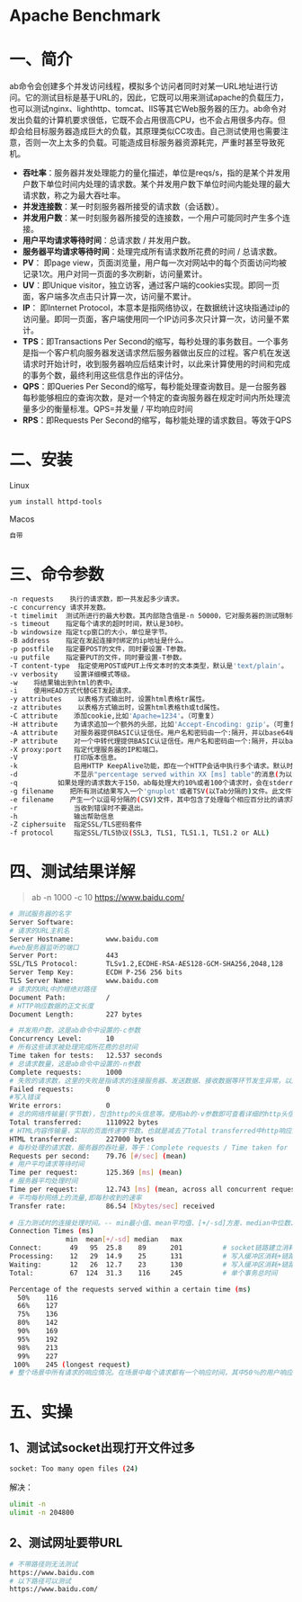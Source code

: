 # Apache Benchmark

# 一、简介

ab命令会创建多个并发访问线程，模拟多个访问者同时对某一URL地址进行访问。它的测试目标是基于URL的，因此，它既可以用来测试apache的负载压力，也可以测试nginx、lighthttp、tomcat、IIS等其它Web服务器的压力。ab命令对发出负载的计算机要求很低，它既不会占用很高CPU，也不会占用很多内存。但却会给目标服务器造成巨大的负载，其原理类似CC攻击。自己测试使用也需要注意，否则一次上太多的负载。可能造成目标服务器资源耗完，严重时甚至导致死机。

- **吞吐率**：服务器并发处理能力的量化描述，单位是reqs/s，指的是某个并发用户数下单位时间内处理的请求数。某个并发用户数下单位时间内能处理的最大请求数，称之为最大吞吐率。
- **并发连接数**：某一时刻服务器所接受的请求数（会话数）。
- **并发用户数**：某一时刻服务器所接受的连接数，一个用户可能同时产生多个连接。
- **用户平均请求等待时间**：总请求数 / 并发用户数。
- **服务器平均请求等待时间**：处理完成所有请求数所花费的时间 / 总请求数。
- **PV**： 即page view，页面浏览量，用户每一次对网站中的每个页面访问均被记录1次。用户对同一页面的多次刷新，访问量累计。
- **UV**：即Unique visitor，独立访客，通过客户端的cookies实现。即同一页面，客户端多次点击只计算一次，访问量不累计。
- **IP**： 即Internet Protocol，本意本是指网络协议，在数据统计这块指通过ip的访问量。即同一页面，客户端使用同一个IP访问多次只计算一次，访问量不累计。
- **TPS**：即Transactions Per Second的缩写，每秒处理的事务数目。一个事务是指一个客户机向服务器发送请求然后服务器做出反应的过程。客户机在发送请求时开始计时，收到服务器响应后结束计时，以此来计算使用的时间和完成的事务个数，最终利用这些信息作出的评估分。
- **QPS**：即Queries Per Second的缩写，每秒能处理查询数目。是一台服务器每秒能够相应的查询次数，是对一个特定的查询服务器在规定时间内所处理流量多少的衡量标准。QPS=并发量 / 平均响应时间
- **RPS**：即Requests Per Second的缩写，每秒能处理的请求数目。等效于QPS

# 二、安装

Linux

```bash
yum install httpd-tools
```

Macos

```bash
自带
```

# 三、命令参数

```bash
-n requests    执行的请求数，即一共发起多少请求。
-c concurrency 请求并发数。
-t timelimit  测试所进行的最大秒数。其内部隐含值是-n 50000，它对服务器的测试限制在一个固定的总时间以内。默认没有时间限制。
-s timeout    指定每个请求的超时时间，默认是30秒。
-b windowsize 指定tcp窗口的大小，单位是字节。
-B address    指定在发起连接时绑定的ip地址是什么。
-p postfile   指定要POST的文件，同时要设置-T参数。
-u putfile    指定要PUT的文件，同时要设置-T参数。
-T content-type  指定使用POST或PUT上传文本时的文本类型，默认是'text/plain'。
-v verbosity    设置详细模式等级。
-w    将结果输出到html的表中。
-i    使用HEAD方式代替GET发起请求。
-y attributes    以表格方式输出时，设置html表格tr属性。 
-z attributes    以表格方式输出时，设置html表格th或td属性。
-C attribute    添加cookie,比如'Apache=1234'。（可重复）
-H attribute    为请求追加一个额外的头部，比如'Accept-Encoding: gzip'。（可重复）
-A attribute    对服务器提供BASIC认证信任。用户名和密码由一个:隔开，并以base64编码形式发送。无论服务器是否需要(即,是否发送了401认证需求代码)，此字符串都会被发送。
-P attribute    对一个中转代理提供BASIC认证信任。用户名和密码由一个:隔开，并以base64编码形式发送。无论服务器是否需要(即, 是否发送了401认证需求代码)，此字符串都会被发送。
-X proxy:port   指定代理服务器的IP和端口。
-V              打印版本信息。
-k              启用HTTP KeepAlive功能，即在一个HTTP会话中执行多个请求。默认时，不启用KeepAlive功能。
-d              不显示"percentage served within XX [ms] table"的消息(为以前的版本提供支持)。
-q          如果处理的请求数大于150，ab每处理大约10%或者100个请求时，会在stderr输出一个进度计数。此-q标记可以抑制这些信息。
-g filename    把所有测试结果写入一个'gnuplot'或者TSV(以Tab分隔的)文件。此文件可以方便地导入到Gnuplot,IDL,Mathematica,Igor甚至Excel中。其中的第一行为标题。
-e filename    产生一个以逗号分隔的(CSV)文件，其中包含了处理每个相应百分比的请求所需要(从1%到100%)的相应百分比的(以微妙为单位)时间。由于这种格式已经“二进制化”，所以比'gnuplot'格式更有用。
-r              当收到错误时不要退出。
-h              输出帮助信息
-Z ciphersuite  指定SSL/TLS密码套件
-f protocol     指定SSL/TLS协议(SSL3, TLS1, TLS1.1, TLS1.2 or ALL)
```

# 四、测试结果详解

> ab -n 1000 -c 10 https://www.baidu.com/

```bash
# 测试服务器的名字
Server Software:      
# 请求的URL主机名  
Server Hostname:        www.baidu.com
#web服务器监听的端口
Server Port:            443
SSL/TLS Protocol:       TLSv1.2,ECDHE-RSA-AES128-GCM-SHA256,2048,128
Server Temp Key:        ECDH P-256 256 bits
TLS Server Name:        www.baidu.com
# 请求的URL中的根绝对路径
Document Path:          /
# HTTP响应数据的正文长度
Document Length:        227 bytes

# 并发用户数，这是ab命令中设置的-c参数
Concurrency Level:      10
# 所有这些请求被处理完成所花费的总时间
Time taken for tests:   12.537 seconds
# 总请求数量，这是ab命令中设置的-n参数
Complete requests:      1000
# 失败的请求数，这里的失败是指请求的连接服务器、发送数据、接收数据等环节发生异常，以及无响应后超时的情况。对于超时时间的设置可以用ab的-t参数。如果接受到的http响应数据的头信息中含有2xx以外的状态码，则会在测试结果显示另一个名为“Non-2xx responses”的统计项，用于统计这部分请求数，这些请求并不算是失败的请求。
Failed requests:        0
#写入错误
Write errors:           0
# 总的网络传输量(字节数)，包含http的头信息等。使用ab的-v参数即可查看详细的http头信息。
Total transferred:      1110922 bytes
# HTML内容传输量，实际的页面传递字节数。也就是减去了Total transferred中http响应数据中头信息的长度。
HTML transferred:       227000 bytes
# 每秒处理的请求数，服务器的吞吐量，等于：Complete requests / Time taken for tests(QPS)
Requests per second:    79.76 [#/sec] (mean)
# 用户平均请求等待时间
Time per request:       125.369 [ms] (mean)
# 服务器平均处理时间
Time per request:       12.743 [ms] (mean, across all concurrent requests)
# 平均每秒网络上的流量,即每秒收到的速率
Transfer rate:          86.54 [Kbytes/sec] received
 
# 压力测试时的连接处理时间。-- min最小值、mean平均值、[+/-sd]方差、median中位数、maxz最大值
Connection Times (ms)
              min  mean[+/-sd] median   max
Connect:       49   95  25.8    89      201          # socket链路建立消耗，代表网络状况好
Processing:    12   29  14.9    25      131          # 写入缓冲区消耗+链路消耗+服务器消耗
Waiting:       12   26  12.7    23      130          # 写入缓冲区消耗+链路消耗+服务器消耗+读取数据消耗
Total:         67  124  31.3    116     245          # 单个事务总时间

Percentage of the requests served within a certain time (ms)
  50%    116
  66%    127
  75%    136
  80%    142
  90%    169
  95%    192
  98%    213
  99%    227
 100%    245 (longest request)
# 整个场景中所有请求的响应情况。在场景中每个请求都有一个响应时间，其中50％的用户响应时间小于119毫秒，66％的用户响应时间小于141毫秒，最大的响应时间小于281毫秒
```



# 五、实操

## 1、测试试socket出现打开文件过多

```bash
socket: Too many open files (24)
```

解决：

```bash
ulimit -n
ulimit -n 204800
```

## 2、测试网址要带URL

```bash
# 不带路径则无法测试
https://www.baidu.com
# 以下路径可以测试
https://www.baidu.com/
```



